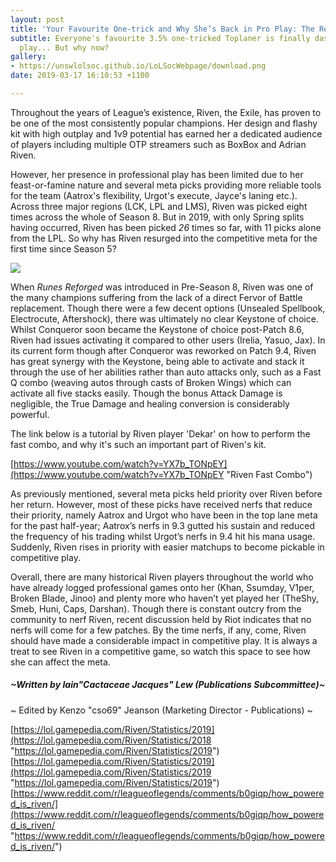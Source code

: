 ```yaml
---
layout: post
title: 'Your Favourite One-trick and Why She’s Back in Pro Play: The Return of Riven'
subtitle: Everyone's favourite 3.5% one-tricked Toplaner is finally dashing into competitive
  play... But why now?
gallery:
- https://unswlolsoc.github.io/LoLSocWebpage/download.png
date: 2019-03-17 16:10:53 +1100

---
```

Throughout the years of League’s existence, Riven, the Exile, has proven to be one of the most consistently popular champions. Her design and flashy kit with high outplay and 1v9 potential has earned her a dedicated audience of players including multiple OTP streamers such as BoxBox and Adrian Riven.

However, her presence in professional play has been limited due to her feast-or-famine nature and several meta picks providing more reliable tools for the team (Aatrox's flexibility, Urgot's execute, Jayce's laning etc.). Across three major regions (LCK, LPL and LMS), Riven was picked eight times across the whole of Season 8. But in 2019, with only Spring splits having occurred, Riven has been picked _26_ times so far, with 11 picks alone from the LPL. So why has Riven resurged into the competitive meta for the first time since Season 5?

![](https://unswlolsoc.github.io/LoLSocWebpage/uploads/download.png)

When _Runes Reforged_ was introduced in Pre-Season 8, Riven was one of the many champions suffering from the lack of a direct Fervor of Battle replacement. Though there were a few decent options (Unsealed Spellbook, Electrocute, Aftershock), there was ultimately no clear Keystone of choice. Whilst Conqueror soon became the Keystone of choice post-Patch 8.6, Riven had issues activating it compared to other users (Irelia, Yasuo, Jax). In its current form though after Conqueror was reworked on Patch 9.4, Riven has great synergy with the Keystone, being able to activate and stack it through the use of her abilities rather than auto attacks only, such as a Fast Q combo (weaving autos through casts of Broken Wings) which can activate all five stacks easily. Though the bonus Attack Damage is negligible, the True Damage and healing conversion is considerably powerful.

The link below is a tutorial by Riven player 'Dekar' on how to perform the fast combo, and why it's such an important part of Riven's kit.

[https://www.youtube.com/watch?v=YX7b_TONpEY](https://www.youtube.com/watch?v=YX7b_TONpEY "Riven Fast Combo")

As previously mentioned, several meta picks held priority over Riven before her return. However, most of these picks have received nerfs that reduce their priority, namely Aatrox and Urgot who have been in the top lane meta for the past half-year; Aatrox’s nerfs in 9.3 gutted his sustain and reduced the frequency of his trading whilst Urgot’s nerfs in 9.4 hit his mana usage. Suddenly, Riven rises in priority with easier matchups to become pickable in competitive play.

Overall, there are many historical Riven players throughout the world who have already logged professional games onto her (Khan, Ssumday, V1per, Broken Blade, Jinoo) and plenty more who haven’t yet played her (TheShy, Smeb, Huni, Caps, Darshan). Though there is constant outcry from the community to nerf Riven, recent discussion held by Riot indicates that no nerfs will come for a few patches. By the time nerfs, if any, come, Riven should have made a considerable impact in competitive play. It is always a treat to see Riven in a competitive game, so watch this space to see how she can affect the meta.

##### \~Written by Iain"Cactaceae Jacques" Lew (Publications Subcommittee)\~

\~ Edited by Kenzo "cso69" Jeanson (Marketing Director - Publications) \~

[https://lol.gamepedia.com/Riven/Statistics/2019](https://lol.gamepedia.com/Riven/Statistics/2018 "https://lol.gamepedia.com/Riven/Statistics/2019")  
[https://lol.gamepedia.com/Riven/Statistics/2019](https://lol.gamepedia.com/Riven/Statistics/2019 "https://lol.gamepedia.com/Riven/Statistics/2019")  
[https://www.reddit.com/r/leagueoflegends/comments/b0giqp/how_powered_is_riven/](https://www.reddit.com/r/leagueoflegends/comments/b0giqp/how_powered_is_riven/ "https://www.reddit.com/r/leagueoflegends/comments/b0giqp/how_powered_is_riven/")